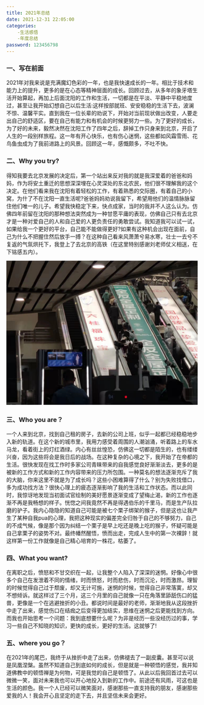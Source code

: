 ```yaml
---
title: 2021年总结
date: 2021-12-31 22:05:00
categories:
	-生活感悟
	-年度总结
password: 123456798
---
```

### 一、写在前面

2021年对我来说是充满魔幻色彩的一年，也是我快速成长的一年。相比于技术和能力上的提升，更多的是在心态等精神层面的成长。回顾过去，从多年的象牙塔生活开始算起，再加上后面沈阳的工作和生活，一切都是在平淡、平静中平稳地度过，甚至让我开始幻想自己以后生活:这样按部就班、安安稳稳的生活下去，波澜不惊、温馨平实。直到我在一位长辈的劝说下，开始对当前现状做出改变，人要走出自己的舒适区，要在自己有能力和有机会的时候更努力一些。为了更好的成长，为了好的未来，毅然决然在沈阳工作了四年之后，辞掉工作只身来到北京，开启了人生的一段别样旅程。这一年有开心快乐，也有伤心迷惘，这些都如风霜雪雨、花鸟鱼虫成为了我前进路上的风景。回顾这一年，感慨颇多，不吐不快。

### 二、Why you try?

得知我要去北京发展的决定后，第一个站出来反对我的就是我深爱着的爸爸和妈妈，作为将安土重迁的思想深深埋在心灵深处的东北农民，他们很不理解我的这个决定。在他们看来我在沈阳有着轻松的工作，有着熟悉的交际圈，有着自己的小窝，为什了不在沈阳一直生活呢?爸爸妈妈劝说我留下，希望用他们的温情脉脉留住他们唯一的儿子。希望我快稳定下来，快点成家，当时的我并不人这么认为。仿佛四年前留在沈阳的那种想法突然成为一种甘愿平庸的表现，仿佛自己只有去北京才是一种对爱自己的人和自己爱的人更负责任的勇敢尝试。我知道我可以试一试，如果给我一个更好的平台，自己能不能做得更好?如果有这种机会出现在面前，自己为什么不把握住然后放手一搏？在这种自己看来风萧萧兮易水寒，壮士一去兮不复返的气氛烘托下，我登上了去北京的高铁（在这里特别感谢刘老师仗义相送，在下铭感五内）。

![微信图片_20220224235727](../images/2021年总结/微信图片_20220224235727.jpg)

### 三、Who you are？

一个人来到北京，找到自己租的房子，去新的公司上班，似乎一起都已经稳稳地步入新的轨道。在这个新的城市里，我用力感受着周围的人潮汹涌，听着路上的车水马龙，看着街上的灯红酒绿。内心有丝丝惶恐，仿佛这一切都是陌生的，也有缕缕兴奋，因为这些将会是我日后的战场。在这种复杂的心境之下，我开始了在帝都的生活。很快发现在找工作时多家公司青睐带来的自我感觉良好渐渐淡去，更多的是被新的工作方式和新的工作内容带来的压力所包围。一种莫名的想法逐渐充斥了我的大脑，你来这里不就是为了成长吗？这些小困难算得了什么？别为失败找借口，多为成功找方法？很快心理上的疲态逐渐影响了我的生活和工作状态。而以此同时，我惊讶地发现当初面试官绘制的美好愿景逐渐变成了望梅止渴，新的工作也逐渐不再是我畅想的样子。恍惚之间我竟然不再是得遇伯乐的千里马，而是生产队拉磨的驴子。我内心隐隐的知道自己可能是被七个栗子绑架的猴子，但是这也让我产生了某种自我pua的心理，我把这种现实的偏差完全归咎于自己的不够努力，自己的不成气候，像是那个因为纠结一个栗子是早上吃还是晚上吃的猴子，怀疑可能是自己拿栗子的姿势不对。最终幡然醒悟，愤而出走，完成人生中的第一次裸辞！就这样第一份工作就像是自己精心培育的一株花，枯萎了。

### 四、What you want?

在离职之后，愤怒和不甘交织在一起，让我整个人陷入了深深的迷惘。好像心中很多个自己在发泄着不同的情绪，时而愤怒，时而悲伤，时而沉沦，时而激昂。理智的时候觉得自己过于颓废，却又无计可施，迷惘的时候，觉得自己非常落寞，却又不想倾诉。就这样过了三个月，这三个月里的自己就像一只在角落里舔舐伤口的猛兽，更像是一个在逃避挫折的小丑。都说时间是最好的老师，渐渐地我从这段挫折中走了出来，感觉伤口在结痂之后变得更加结实，思维在迷惘之后更能找到方向。而我也开始思考一个问题：我到底想要什么呢？为非是经历一些没经历过的事，学习一些自己不知晓的知识，更快的成长，更好的生活。这就够了!

### 五、where you go？

在2021年的尾巴，我终于从挫折中走了出来，仿佛褪去了一副皮囊。甚至可以说是凤凰涅槃。虽然不知道自己到底如何的成长，但是就是一种顿悟的感觉，我并知道佛教中的顿悟禅是为何物，可是我觉的自己是顿悟了。从此以后我回首过去可以微微一笑，面对未来我也可以开心地投入到新的工作中。前途还有风雨，可这也是生活的颜色。我一个人已经可以微笑面对，感谢那些一直支持我的朋友，感谢那些爱我的人！我会开心且坚定的走下去，并且坚信未来会更好。



